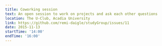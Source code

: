 ```yaml
---
title: Coworking session
text: An open session to work on projects and ask each other questions
location: The U-Club, Acadia University
link: https://github.com/remi-daigle/studyGroup/issues/11
date: 2015-11-13
startTime: '14:00'
endTime: '16:00'
---
```

